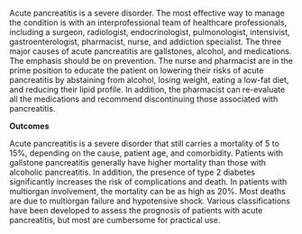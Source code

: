 Acute pancreatitis is a severe disorder. The most effective way to manage the condition is with an interprofessional team of healthcare professionals, including a surgeon, radiologist, endocrinologist, pulmonologist, intensivist, gastroenterologist, pharmacist, nurse, and addiction specialist. The three major causes of acute pancreatitis are gallstones, alcohol, and medications. The emphasis should be on prevention. The nurse and pharmacist are in the prime position to educate the patient on lowering their risks of acute pancreatitis by abstaining from alcohol, losing weight, eating a low-fat diet, and reducing their lipid profile. In addition, the pharmacist can re-evaluate all the medications and recommend discontinuing those associated with pancreatitis.

**Outcomes**

Acute pancreatitis is a severe disorder that still carries a mortality of 5 to 15%, depending on the cause, patient age, and comorbidity. Patients with gallstone pancreatitis generally have higher mortality than those with alcoholic pancreatitis. In addition, the presence of type 2 diabetes significantly increases the risk of complications and death. In patients with multiorgan involvement, the mortality can be as high as 20%. Most deaths are due to multiorgan failure and hypotensive shock. Various classifications have been developed to assess the prognosis of patients with acute pancreatitis, but most are cumbersome for practical use.